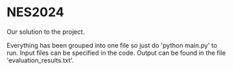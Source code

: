 # NES2024

Our solution to the project.

Everything has been grouped into one file so just do 'python main.py' to run.
Input files can be specified in the code.
Output can be found in the file 'evaluation_results.txt'.